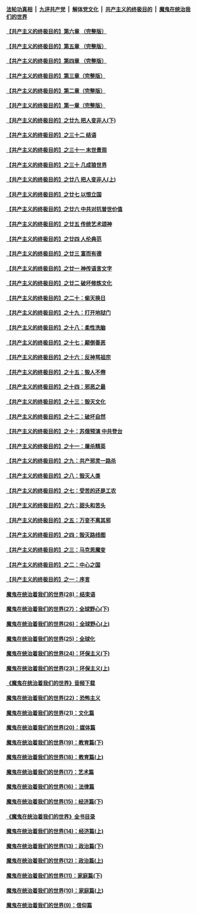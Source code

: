 

####  [法轮功真相](../../../../basic/blob/master/README.md?t=05301531) &nbsp;|&nbsp; [九评共产党](../../../../9ping.md/blob/master/README.md?t=05301531) &nbsp;|&nbsp; [解体党文化](../../../../jtdwh.md/blob/master/README.md?t=05301531)  &nbsp;|&nbsp; [共产主义的终极目的](../../../../gczydzjmd.md/blob/master/README.md?t=05301531) &nbsp;|&nbsp; [魔鬼在统治我们的世界](../../../../mgztzwmdsj.md/blob/master/README.md?t=05301531) 

#### [【共产主义的终极目的】第六章 （完整版）](../pages/nsc422/n11428913.md?t=05301531) 

#### [【共产主义的终极目的】第五章 （完整版）](../pages/nsc422/n11428912.md?t=05301531) 

#### [【共产主义的终极目的】第四章 （完整版）](../pages/nsc422/n11428907.md?t=05301531) 

#### [【共产主义的终极目的】第三章（完整版）](../pages/nsc422/n11428848.md?t=05301531) 

#### [【共产主义的终极目的】第二章（完整版）](../pages/nsc422/n11428831.md?t=05301531) 

#### [【共产主义的终极目的】第一章（完整版）](../pages/nsc422/n11417651.md?t=05301531) 

#### [【共产主义的终极目的】之廿九 把人变非人(下)](../pages/nsc422/n11344140.md?t=05301531) 

#### [【共产主义的终极目的】之三十二 结语](../pages/nsc422/n11360535.md?t=05301531) 

#### [【共产主义的终极目的】之三十一 末世景观](../pages/nsc422/n11351129.md?t=05301531) 

#### [【共产主义的终极目的】之三十 几成狼世界](../pages/nsc422/n11348280.md?t=05301531) 

#### [【共产主义的终极目的】之廿八 把人变非人(上)](../pages/nsc422/n11340492.md?t=05301531) 

#### [【共产主义的终极目的】之廿七 以恨立国](../pages/nsc422/n11336944.md?t=05301531) 

#### [【共产主义的终极目的】之廿六 中共对抗普世价值](../pages/nsc422/n11324785.md?t=05301531) 

#### [【共产主义的终极目的】之廿五 传统艺术颂神](../pages/nsc422/n11296396.md?t=05301531) 

#### [【共产主义的终极目的】之廿四 人伦典范](../pages/nsc422/n11296397.md?t=05301531) 

#### [【共产主义的终极目的】之廿三 富而有德](../pages/nsc422/n11283598.md?t=05301531) 

#### [【共产主义的终极目的】之廿一 神传语言文字](../pages/nsc422/n11263265.md?t=05301531) 

#### [【共产主义的终极目的】之廿二 破坏修炼文化](../pages/nsc422/n11245728.md?t=05301531) 

#### [【共产主义的终极目的】之二十：偷天换日](../pages/nsc422/n11238846.md?t=05301531) 

#### [【共产主义的终极目的】之十九：打开地狱门](../pages/nsc422/n11206376.md?t=05301531) 

#### [【共产主义的终极目的】之十八：柔性洗脑](../pages/nsc422/n11199994.md?t=05301531) 

#### [【共产主义的终极目的】之十七：颠倒善恶](../pages/nsc422/n11179782.md?t=05301531) 

#### [【共产主义的终极目的】之十六：反神骂祖宗](../pages/nsc422/n11166798.md?t=05301531) 

#### [【共产主义的终极目的】之十五：毁人不倦](../pages/nsc422/n11166792.md?t=05301531) 

#### [【共产主义的终极目的】之十四：邪恶之最](../pages/nsc422/n11150249.md?t=05301531) 

#### [【共产主义的终极目的】之十三：毁灭文化](../pages/nsc422/n11135227.md?t=05301531) 

#### [【共产主义的终极目的】之十二：破坏自然](../pages/nsc422/n11135214.md?t=05301531) 

#### [【共产主义的终极目的】之十：苏俄预演 中共登台](../pages/nsc422/n11118424.md?t=05301531) 

#### [【共产主义的终极目的】之十一：屠杀精英](../pages/nsc422/n11118442.md?t=05301531) 

#### [【共产主义的终极目的】之九：共产邪灵一路杀](../pages/nsc422/n11114139.md?t=05301531) 

#### [【共产主义的终极目的】之八：毁灭人类](../pages/nsc422/n11108503.md?t=05301531) 

#### [【共产主义的终极目的】之七：受苦的还是工农](../pages/nsc422/n11101809.md?t=05301531) 

#### [【共产主义的终极目的】之六：甜头和苦头](../pages/nsc422/n11096971.md?t=05301531) 

#### [【共产主义的终极目的】之五：万变不离其邪](../pages/nsc422/n11091285.md?t=05301531) 

#### [【共产主义的终极目的】之四：毁灭路线图](../pages/nsc422/n11086284.md?t=05301531) 

#### [【共产主义的终极目的】之三：马克思魔变](../pages/nsc422/n11061941.md?t=05301531) 

#### [【共产主义的终极目的】之二：中心之国](../pages/nsc422/n11047728.md?t=05301531) 

#### [【共产主义的终极目的】之一：序言](../pages/nsc422/n11086077.md?t=05301531) 

#### [魔鬼在统治着我们的世界(28)：结束语](../pages/nsc422/n10936246.md?t=05301531) 

#### [魔鬼在统治着我们的世界(27)：全球野心(下)](../pages/nsc422/n10928319.md?t=05301531) 

#### [魔鬼在统治着我们的世界(26)：全球野心(上)](../pages/nsc422/n10900318.md?t=05301531) 

#### [魔鬼在统治着我们的世界(25)：全球化](../pages/nsc422/n10788205.md?t=05301531) 

#### [魔鬼在统治着我们的世界(24)：环保主义(下)](../pages/nsc422/n10695307.md?t=05301531) 

#### [魔鬼在统治着我们的世界(23)：环保主义(上)](../pages/nsc422/n10688613.md?t=05301531) 

#### [《魔鬼在统治着我们的世界》音频下载](../pages/nsc422/n10635553.md?t=05301531) 

#### [魔鬼在统治着我们的世界(22)：恐怖主义](../pages/nsc422/n10614727.md?t=05301531) 

#### [魔鬼在统治着我们的世界(21)：文化篇](../pages/nsc422/n10597706.md?t=05301531) 

#### [魔鬼在统治着我们的世界(20)：媒体篇](../pages/nsc422/n10586579.md?t=05301531) 

#### [魔鬼在统治着我们的世界(19)：教育篇(下)](../pages/nsc422/n10564808.md?t=05301531) 

#### [魔鬼在统治着我们的世界(18)：教育篇(上)](../pages/nsc422/n10526970.md?t=05301531) 

#### [魔鬼在统治着我们的世界(17)：艺术篇](../pages/nsc422/n10499093.md?t=05301531) 

#### [魔鬼在统治着我们的世界(16)：法律篇](../pages/nsc422/n10485969.md?t=05301531) 

#### [魔鬼在统治着我们的世界(15)：经济篇(下)](../pages/nsc422/n10469975.md?t=05301531) 

#### [《魔鬼在统治着我们的世界》全书目录](../pages/nsc422/n10464261.md?t=05301531) 

#### [魔鬼在统治着我们的世界(14)：经济篇(上)](../pages/nsc422/n10457370.md?t=05301531) 

#### [魔鬼在统治着我们的世界(13)：政治篇(下)](../pages/nsc422/n10448270.md?t=05301531) 

#### [魔鬼在统治着我们的世界(12)：政治篇(上)](../pages/nsc422/n10444576.md?t=05301531) 

#### [魔鬼在统治着我们的世界(11)：家庭篇(下)](../pages/nsc422/n10440961.md?t=05301531) 

#### [魔鬼在统治着我们的世界(10)：家庭篇(上)](../pages/nsc422/n10435448.md?t=05301531) 

#### [魔鬼在统治着我们的世界(9)：信仰篇](../pages/nsc422/n10432159.md?t=05301531) 

